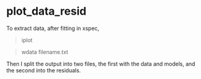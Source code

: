 # plot_data_resid
To extract data, after fitting in xspec, 
>iplot

>wdata filename.txt

Then I split the output into two files, the first with the data and models, and the second into the residuals. 

